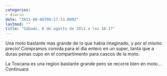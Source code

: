 ```yaml
---
categories:
- diario
date: "2011-08-06T09:17:13.000Z"
lastmod: ""
title: "Sábado, 6 de agosto de 2011 a las 10:17"
---
```


Una moto bastante mas grande de lo que habia imaginado, y por el mismo precio! Compramos comida para el dia entero en un super, tanta que a duras penas cupo en el compartimento para cascos de la moto.


La Toscana es una region bastante grande pero se recorre bien en moto... Continuara